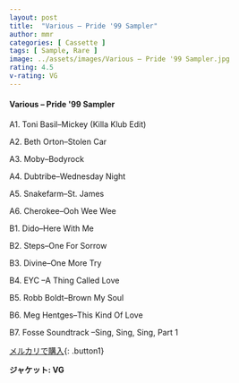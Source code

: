 ```yaml
---
layout: post
title:  "Various – Pride '99 Sampler"
author: mmr
categories: [ Cassette ]
tags: [ Sample, Rare ]
image: ../assets/images/Various – Pride '99 Sampler.jpg
rating: 4.5
v-rating: VG
---
```


#### Various – Pride '99 Sampler

A1. Toni Basil–Mickey (Killa Klub Edit)

A2. Beth Orton–Stolen Car

A3. Moby–Bodyrock

A4. Dubtribe–Wednesday Night

A5. Snakefarm–St. James

A6. Cherokee–Ooh Wee Wee

B1. Dido–Here With Me

B2. Steps–One For Sorrow

B3. Divine–One More Try

B4. EYC –A Thing Called Love

B5. Robb Boldt–Brown My Soul

B6. Meg Hentges–This Kind Of Love

B7. Fosse Soundtrack –Sing, Sing, Sing, Part 1

[メルカリで購入](https://jp.mercari.com/item/m95283497608){: .button1}

<div class="mt-4 mb-4 d-flex align-items-center">
<strong class="mr-1">ジャケット: VG</strong>
</div>